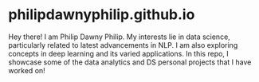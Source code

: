 # philipdawnyphilip.github.io

Hey there! I am Philip Dawny Philip.
My interests lie in data science, particularly related to latest advancements in NLP.
I am also exploring concepts in deep learning and its varied applications.
In this repo, I showcase some of the data analytics and DS personal projects that I have worked on!
